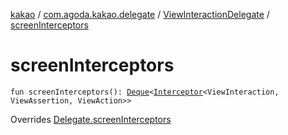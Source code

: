 [kakao](../../index.md) / [com.agoda.kakao.delegate](../index.md) / [ViewInteractionDelegate](index.md) / [screenInterceptors](./screen-interceptors.md)

# screenInterceptors

`fun screenInterceptors(): `[`Deque`](https://developer.android.com/reference/java/util/Deque.html)`<`[`Interceptor`](../../com.agoda.kakao.intercept/-interceptor/index.md)`<ViewInteraction, ViewAssertion, ViewAction>>`

Overrides [Delegate.screenInterceptors](../-delegate/screen-interceptors.md)

